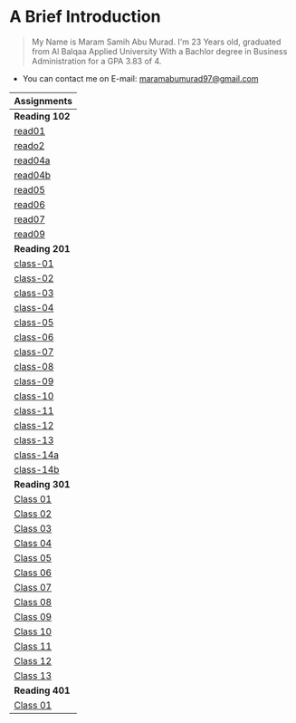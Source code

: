 # A Brief Introduction 
> My Name is Maram Samih Abu Murad. I'm 23 Years old, graduated from Al Balqaa Applied University With a Bachlor degree in Business Administration for a GPA 3.83 of 4. 

 * You can contact me on E-mail: maramabumurad97@gmail.com
 



| Assignments  |
|---------------------|
| **Reading 102** | 
|[read01](102/read01.md)|
|[reado2](102/read02.md)|   
|[read04a](102/read04a.md)|   
|[read04b](102/read04b.md)|   
|[read05](102/read05.md)|     
|[read06](102/read06.md)|   
|[read07](102/read07.md)|   
|[read09](102/read09.md)|    
| **Reading 201** | 
|[class-01](201/class-01.md)|
|[class-02](201/class-02.md)|
|[class-03](201/class-03.md)|
|[class-04](201/class-04.md)|
|[class-05](201/class-05.md)|
|[class-06](201/class-06.md)|
|[class-07](201/class-07.md)|
|[class-08](201/class-08.md)|
|[class-09](201/class-09.md)|
|[class-10](201/class-10.md)|
|[class-11](201/class-11.md)|
|[class-12](201/class-12.md)|
|[class-13](201/class-13.md)|
|[class-14a](201/class-14a.md)|
|[class-14b](201/class-14b.md)|
| **Reading 301** |
|[Class 01](301/class-01.md)|
|[Class 02](301/class-02.md)|
|[Class 03](301/class-03.md)|
|[Class 04](301/class-04.md)|
|[Class 05](301/class-05.md)|
|[Class 06](301/class-06.md)|
|[Class 07](301/class-07.md)|
|[Class 08](301/class-08.md)|
|[Class 09](301/class-09.md)|
|[Class 10](301/class-10.md)|
|[Class 11](301/class-11.md)|
|[Class 12](301/class-12.md)|
|[Class 13](301/class-13.md)|
| **Reading 401** |
|[Class 01](401/class-01.md)|
